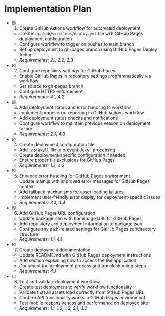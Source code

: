 # Implementation Plan

- [x] 1. Create GitHub Actions workflow for automated deployment
  - Create `.github/workflows/deploy.yml` file with GitHub Pages deployment configuration
  - Configure workflow to trigger on pushes to main branch
  - Set up deployment to gh-pages branch using GitHub Pages Deploy Action
  - _Requirements: 2.1, 2.2, 2.3_

- [x] 2. Configure repository settings for GitHub Pages
  - Enable GitHub Pages in repository settings programmatically via workflow
  - Set source to gh-pages branch
  - Configure HTTPS enforcement
  - _Requirements: 4.1, 4.2_

- [x] 3. Add deployment status and error handling to workflow
  - Implement proper error reporting in GitHub Actions workflow
  - Add deployment status checks and notifications
  - Configure workflow to maintain previous version on deployment failure
  - _Requirements: 2.3, 4.3_

- [x] 4. Create deployment configuration file
  - Add `.nojekyll` file to prevent Jekyll processing
  - Create deployment-specific configuration if needed
  - Ensure proper file exclusions for GitHub Pages
  - _Requirements: 1.2, 4.2_

- [x] 5. Enhance error handling for GitHub Pages environment
  - Update main.js with improved error messages for GitHub Pages context
  - Add fallback mechanisms for asset loading failures
  - Implement user-friendly error display for deployment-specific issues
  - _Requirements: 3.3, 3.4_

- [x] 6. Add GitHub Pages URL configuration
  - Update package.json with homepage URL for GitHub Pages
  - Add repository and deployment information to package.json
  - Configure any path-related settings for GitHub Pages subdirectory structure
  - _Requirements: 1.1, 4.1_

- [x] 7. Create deployment documentation
  - Update README.md with GitHub Pages deployment instructions
  - Add section explaining how to access the live application
  - Document the deployment process and troubleshooting steps
  - _Requirements: 4.3_

- [ ] 8. Test and validate deployment workflow

  - Create test deployment to verify workflow functionality
  - Validate that all assets load correctly from GitHub Pages URL
  - Confirm API functionality works in GitHub Pages environment
  - Test mobile responsiveness and performance on deployed site
  - _Requirements: 1.1, 1.2, 1.3, 3.1, 3.2_
